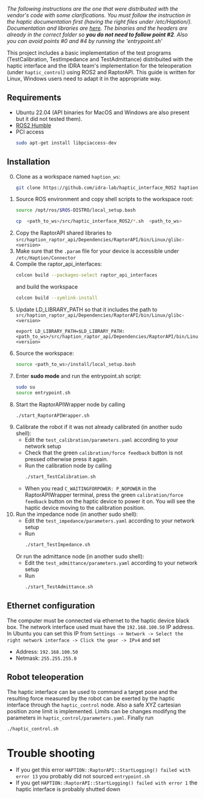 *The following instructions are the one that were distribuited with the vendor's code with some clarifications. You must follow the instruction in the haptic documentation first (having the right files under /etc/Haption/). Documentation and libraries are [here](https://drive.google.com/drive/folders/1g4NHb75PtUcHunHAImuzkCfoDhdFXWoR?usp=drive_link). The binaries and the headers are already in the correct folder so ***you do not need to follow point #2***. Also you can avoid points #0 and #4 by running the 'entrypoint.sh'*

This project includes a basic implementation of the test programs (TestCalibration, TestImpedance and TestAdmittance) distribuited with the haptic interface and the IDRA team's implementation for the teleoperation (under `haptic_control`) using ROS2 and RaptorAPI.
This guide is written for Linux, Windows users need to adapt it in the appropriate way.

## Requirements
- Ubuntu 22.04 (API binaries for MacOS and Windows are also present but it did not tested them).
- [ROS2 Humble](https://docs.ros.org/en/humble/Installation/Ubuntu-Install-Debians.html)
- PCI access
   ```bash
   sudo apt-get install libpciaccess-dev
   ``` 

## Installation
0. Clone as a workspace named `haption_ws`:
    ```bash
    git clone https://github.com/idra-lab/haptic_interface_ROS2 haption_ws
    ```
1. Source ROS environment and copy shell scripts to the workspace root:
    ```bash
    source /opt/ros/$ROS-DISTRO/local_setup.bash
    ```
    ```bash
    cp  <path_to_ws>/src/haptic_interface_ROS2/*.sh  <path_to_ws>
    ```
2. Copy the RaptorAPI shared libraries to `src/haption_raptor_api/Dependencies/RaptorAPI/bin/Linux/glibc-<version>`
3. Make sure that the  `.param` file for your device is accessible under `/etc/Haption/Connector`
4. Compile the raptor_api_interfaces:
    ```bash
    colcon build --packages-select raptor_api_interfaces
    ```
    and build the workspace
    ```bash
    colcon build --symlink-install
    ```
5. Update LD_LIBRARY_PATH so that it includes the path to `src/haption_raptor_api/Dependencies/RaptorAPI/bin/Linux/glibc-<version>`  
    ```
    export LD_LIBRARY_PATH=$LD_LIBRARY_PATH:<path_to_ws>/src/haption_raptor_api/Dependencies/RaptorAPI/bin/Linux/glibc-<version>
    ```
6. Source the workspace:
    ```bash
    source <path_to_ws>/install/local_setup.bash
    ```
7. Enter **sudo mode** and run the entrypoint.sh script:
    ```bash
    sudo su
    source entrypoint.sh
    ```
8. Start the RaptorAPIWrapper node by calling 
    ```bash
    ./start_RaptorAPIWrapper.sh
    ```
9. Calibrate the robot if it was not already calibrated (in another sudo shell):
    - Edit the `test_calibration/parameters.yaml` according to your network setup
    - Check that the green `calibration/force feedback` button is not pressed otherwise press it again.
    - Run the calibration node by calling 
        ```bash
        ./start_TestCalibration.sh
        ```
    - When you read `C_WAITINGFORPOWER: P_NOPOWER` in the RaptorAPIWrapper terminal, press the green `calibration/force feedback` button on the haptic device to power it on.
    You will see the haptic device moving to the calibration position.
10. Run the impedance node (in another sudo shell):
    - Edit the `test_impedance/parameters.yaml` according to your network setup
    - Run 
        ```bash
        ./start_TestImpedance.sh
        ```
    Or run the admittance node (in another sudo shell):
    - Edit the `test_admittance/parameters.yaml` according to your network setup
    - Run 
        ```bash
        ./start_TestAdmittance.sh
        ```
## Ethernet configuration
The computer must be connected via ethernet to the haptic device black box. The network interface used must have the `192.168.100.50` IP address. In Ubuntu you can set this IP from `Settings -> Network -> Select the right network interface -> Click the gear -> IPv4` and set
- Address: `192.168.100.50`
- Netmask: `255.255.255.0`
## Robot teleoperation
The haptic interface can be used to command a target pose and the resulting force measured by the robot can be
exerted by the haptic interface through the `haptic_control` node. Also a safe XYZ cartesian position zone limit is implemented. Limits can be changes modifyng the parameters in `haptic_control/parameters.yaml`.
Finally run
```bash
./haptic_control.sh
```
# Trouble shooting
- If you get this error `HAPTION::RaptorAPI::StartLogging() failed with error 13` you probably did not sourced `entrypoint.sh`
- If you get `HAPTION::RaptorAPI::StartLogging() failed with error 1` the haptic interface is probably shutted down
    
    
    

